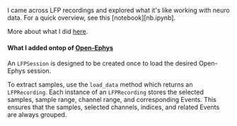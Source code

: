 
I came across LFP recordings and explored what it's like working with neuro data. For a quick overview, see this [notebook][nb.ipynb]. 

More about what I did [here](www.patrickhajali.com/neuro). 

#### What I added ontop of [Open-Ephys](https://github.com/open-ephys/open-ephys-python-tools)

An ```LFPSession``` is designed to be created once to load the desired Open-Ephys session.

To extract samples, use the ```load_data``` method which returns an ```LFPRecording```. Each instance of an ```LFPRecording``` stores the selected samples, sample range, channel range, and corresponding Events. This ensures that the samples, selected channels, indices, and related Events are always grouped. 

